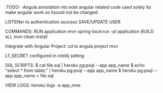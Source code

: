 




:TODO:
-Angula annotation nto note angular related code used solely lto make angular work so hsould not be changed

LISTENer to authentication success
SAVE/UPDATE USER


COMMANDS:
RUN application mvn spring-boot:run -pl application
BUILD aLL mvn clean install

Integrate with Angular Project:
cd to angula project mvn

LT_SECRET configured in intellij setting

SQL SCRIPTS:
$ cat file.sql | heroku pg:psql --app app_name
$ echo "select * from table;" | heroku pg:psql --app app_name
$ heroku pg:psql --app app_name < file.sql

VIEW LOGS:
heroku logs -a app_nme
